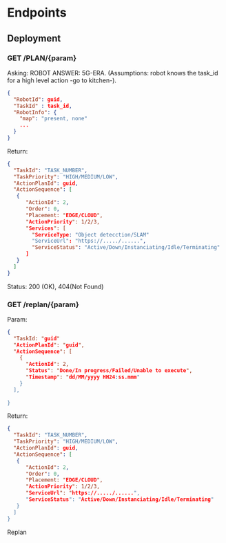 # Endpoints

## Deployment


### GET /PLAN/{param} 


Asking: ROBOT ANSWER: 5G-ERA.
(Assumptions: robot knows the task_id for a high level action -go to kitchen-).

```json
{
  "RobotId": guid,
  "TaskId" : task_id,
  "RobotInfo": {
    "map": "present, none"
    ...
  }
}
```

Return: 
```json
{
  "TaskId": "TASK_NUMBER",
  "TaskPriority": "HIGH/MEDIUM/LOW",
  "ActionPlanId": guid,
  "ActionSequence": [
   {
      "ActionId": 2,
      "Order": 0,
      "Placement: "EDGE/CLOUD",
      "ActionPriority": 1/2/3,
      "Services": [
        "ServiceType: "Object detecction/SLAM"   
        "ServiceUrl": "https://...../......",
        "ServiceStatus": "Active/Down/Instanciating/Idle/Terminating"
      ]
   } 
  ]
}
```
Status: 200 (OK), 404(Not Found)

### GET /replan/{param}

Param:
```json
{
  "TaskId: "guid"
  "ActionPlanId": "guid",
  "ActionSequence": [
    {
      "ActionId": 2,
      "Status": "Done/In progress/Failed/Unable to execute",
      "Timestamp": "dd/MM/yyyy HH24:ss.mmm"
    }
  ],
  
}
```
Return: 
```json
{
  "TaskId": "TASK_NUMBER",
  "TaskPriority": "HIGH/MEDIUM/LOW",
  "ActionPlanId": guid,
  "ActionSequence": [
   {
      "ActionId": 2,
      "Order": 0,
      "Placement: "EDGE/CLOUD",
      "ActionPriority": 1/2/3,
      "ServiceUrl": "https://...../......",
      "ServiceStatus": "Active/Down/Instanciating/Idle/Terminating"
   } 
  ]
}
```
Replan 
